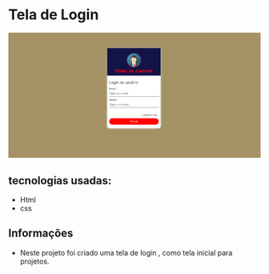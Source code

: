 # Tela de Login
<img src="img/login.png">

## tecnologias usadas:
- Html 
- css


## Informações
* Neste projeto foi criado uma tela de login , como tela inicial para projetos.